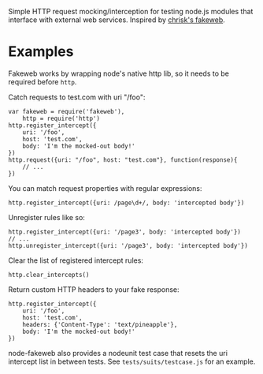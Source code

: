 Simple HTTP request mocking/interception for testing node.js modules that interface with external web services. Inspired by [chrisk's fakeweb][1].

# Examples

Fakeweb works by wrapping node's native http lib, so it needs to be required before ```http```.

Catch requests to test.com with uri "/foo":

    var fakeweb = require('fakeweb'),
        http = require('http')
    http.register_intercept({
        uri: '/foo', 
        host: 'test.com',
        body: 'I'm the mocked-out body!'
    })
    http.request({uri: "/foo", host: "test.com"}, function(response){
        // ...
    })

You can match request properties with regular expressions:

    http.register_intercept({uri: /page\d+/, body: 'intercepted body'})

Unregister rules like so:

    http.register_intercept({uri: '/page3', body: 'intercepted body'})
    // ...
    http.unregister_intercept({uri: '/page3', body: 'intercepted body'})

Clear the list of registered intercept rules:

    http.clear_intercepts()

Return custom HTTP headers to your fake response:

    http.register_intercept({
        uri: '/foo', 
        host: 'test.com',
        headers: {'Content-Type': 'text/pineapple'},
        body: 'I'm the mocked-out body!'
    })

node-fakeweb also provides a nodeunit test case that resets the uri intercept list in between tests. See ```tests/suits/testcase.js``` for an example.

[1]: https://github.com/chrisk/fakeweb
